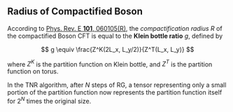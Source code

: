 ## Radius of Compactified Boson

According to [Phys. Rev. E **101**, 060105(R)](https://link.aps.org/doi/10.1103/PhysRevE.101.060105), the *compactification radius* $R$ of the compactified Boson CFT is equal to the **Klein bottle ratio** $g$, defined by

$$
g \equiv \frac{Z^K(2L_x, L_y/2)}{Z^T(L_x, L_y)}
$$

where $Z^K$ is the partition function on Klein bottle, and $Z^T$ is the partition function on torus.

In the TNR algorithm, after $N$ steps of RG, a tensor representing only a small portion of the partition function now represents the partition function itself for $2^N$ times the original size. 